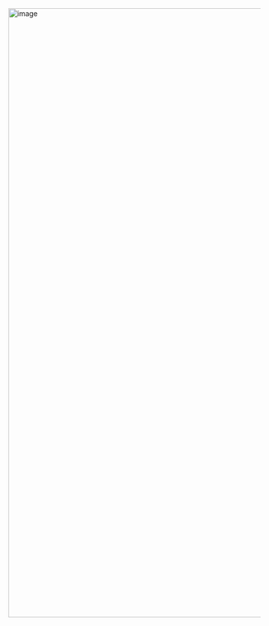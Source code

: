 <img width="1812" height="1216" alt="image" src="https://github.com/user-attachments/assets/95de4497-2e13-4394-9f26-1f69a251bb3d" />
